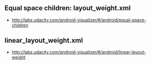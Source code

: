 # 

## Equal space children: layout_weight.xml

- http://labs.udacity.com/android-visualizer/#/android/equal-space-children

## linear_layout_weight.xml

- http://labs.udacity.com/android-visualizer/#/android/linear-layout-weight


